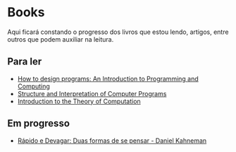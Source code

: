 # Books
Aqui ficará constando o progresso dos livros que estou lendo, artigos, entre outros que podem auxiliar na leitura.

## Para ler
- [How to design programs: An Introduction to Programming and Computing ](https://www.goodreads.com/book/show/1119079.How_to_Design_Programs)
- [Structure and Interpretation of Computer Programs](https://www.goodreads.com/book/show/43713.Structure_and_Interpretation_of_Computer_Programs)
- [Introduction to the Theory of Computation](https://www.goodreads.com/book/show/400716.Introduction_to_the_Theory_of_Computation)

## Em progresso
- [Rápido e Devagar: Duas formas de se pensar - Daniel Kahneman](rapido-e-devagar-daniel-kahneman.md)